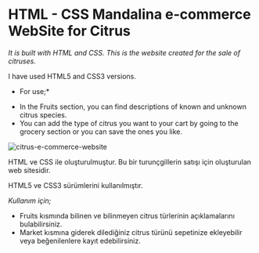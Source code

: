 # HTML - CSS Mandalina e-commerce WebSite for Citrus 
_It is built with HTML and CSS. This is the website created for the sale of citruses._

I have used HTML5 and CSS3 versions.

* For use;*
- In the Fruits section, you can find descriptions of known and unknown citrus species.
- You can add the type of citrus you want to your cart by going to the grocery section or you can save the ones you like.


![citrus-e-commerce-website](https://user-images.githubusercontent.com/109484547/180875184-0aa87eb6-226f-4c35-ac0b-4815ab3aefd6.png)


HTML ve CSS ile oluşturulmuştur. Bu bir turunçgillerin satışı için oluşturulan web sitesidir.

HTML5 ve CSS3 sürümlerini kullanılmıştır.

*Kullanım için;*
- Fruits kısmında bilinen ve bilinmeyen citrus türlerinin açıklamalarını bulabilirsiniz.
- Market kısmına giderek dilediğiniz citrus türünü sepetinize ekleyebilir veya beğenilenlere kayıt edebilirsiniz.
